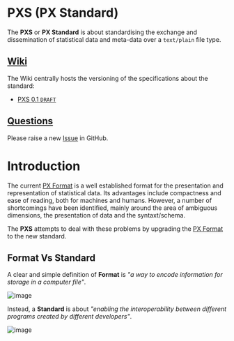 # PXS (PX Standard)
The **PXS** or **PX Standard** is about standardising the exchange and dissemination of statistical data and meta-data over a `text/plain` file type.


## [Wiki](https://github.com/CSOIreland/PXS-Standard/wiki)
The Wiki centrally hosts the versioning of the specifications about the standard:
* [PXS 0.1 `DRAFT`](https://github.com/CSOIreland/PXS-Standard/wiki/PXS-0.1-(DRAFT))

## [Questions](https://github.com/CSOIreland/PXS-Standard/issues/new/choose)
Please raise a new [Issue](https://github.com/CSOIreland/PXS-Standard/issues/new/choose) in GitHub.

# Introduction
The current [PX Format](https://github.com/CSOIreland/PXS-Standard/files/5095402/px-file_format_specification_2013.pdf) is a well established format for the presentation and representation of statistical data. Its advantages include compactness and ease of reading, both for machines and humans. However, a number of shortcomings have been identified, mainly around the area of ambiguous dimensions, the presentation of data and the syntaxt/schema.

The **PXS** attempts to deal with these problems by upgrading the [PX Format](https://github.com/CSOIreland/PXS-Standard/files/5095402/px-file_format_specification_2013.pdf) to the new standard.

## Format Vs Standard

A clear and simple definition of **Format** is _"a way to encode information  for storage in a computer file"_.

![image](https://user-images.githubusercontent.com/53212047/90619066-b014f280-e208-11ea-9138-6a1cb7b6ff5b.png)

Instead, a **Standard** is about _"enabling the interoperability between different programs created by different developers"_.

![image](https://user-images.githubusercontent.com/53212047/90619142-c58a1c80-e208-11ea-863a-cb1253dfe672.png)
